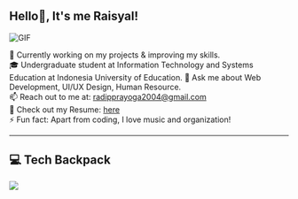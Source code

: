 ## Hello👋, It's me Raisyal!

![GIF](https://media.giphy.com/media/YOUR_GIF_LINK_HERE/giphy.gif)

🔭 Currently working on my projects & improving my skills.  
🎓 Undergraduate student at Information Technology and Systems Education at Indonesia University of Education. 
💬 Ask me about Web Development, UI/UX Design, Human Resource.  
📫 Reach out to me at: radipprayoga2004@gmail.com  
📄 Check out my Resume: [here](https://drive.google.com/file/d/1Skv3x0Bl_m_cVerVSl8ZFOkicreRZxlh/view?usp=sharing)  
⚡ Fun fact: Apart from coding, I love music and organization!  

---

## 💻 Tech Backpack  
 
<p align="left">
  <img src="https://skillicons.dev/icons?i=html,css,js,react,nextjs,tailwind,ts,npm,vscode,php,laravel,mysql,firebase,git,powershell,github,vercel,gcp,python,unity,figma,notion" />
</p>

